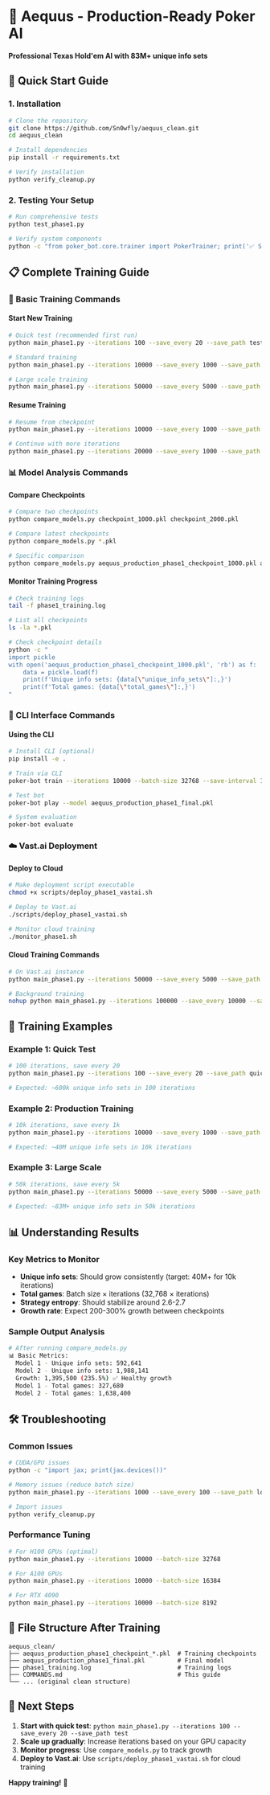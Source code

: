 # 🎯 Aequus - Production-Ready Poker AI

**Professional Texas Hold'em AI with 83M+ unique info sets**

## 🚀 Quick Start Guide

### **1. Installation**
```bash
# Clone the repository
git clone https://github.com/Sn0wfly/aequus_clean.git
cd aequus_clean

# Install dependencies
pip install -r requirements.txt

# Verify installation
python verify_cleanup.py
```

### **2. Testing Your Setup**
```bash
# Run comprehensive tests
python test_phase1.py

# Verify system components
python -c "from poker_bot.core.trainer import PokerTrainer; print('✅ System ready')"
```

## 📋 Complete Training Guide

### **🎯 Basic Training Commands**

#### **Start New Training**
```bash
# Quick test (recommended first run)
python main_phase1.py --iterations 100 --save_every 20 --save_path test_run

# Standard training
python main_phase1.py --iterations 10000 --save_every 1000 --save_path aequus_production

# Large scale training
python main_phase1.py --iterations 50000 --save_every 5000 --save_path aequus_large
```

#### **Resume Training**
```bash
# Resume from checkpoint
python main_phase1.py --iterations 10000 --save_every 1000 --save_path my_bot --resume checkpoint_2000.pkl

# Continue with more iterations
python main_phase1.py --iterations 20000 --save_every 1000 --save_path my_bot --resume aequus_production_phase1_checkpoint_5000.pkl
```

### **📊 Model Analysis Commands**

#### **Compare Checkpoints**
```bash
# Compare two checkpoints
python compare_models.py checkpoint_1000.pkl checkpoint_2000.pkl

# Compare latest checkpoints
python compare_models.py *.pkl

# Specific comparison
python compare_models.py aequus_production_phase1_checkpoint_1000.pkl aequus_production_phase1_checkpoint_5000.pkl
```

#### **Monitor Training Progress**
```bash
# Check training logs
tail -f phase1_training.log

# List all checkpoints
ls -la *.pkl

# Check checkpoint details
python -c "
import pickle
with open('aequus_production_phase1_checkpoint_1000.pkl', 'rb') as f:
    data = pickle.load(f)
    print(f'Unique info sets: {data[\"unique_info_sets\"]:,}')
    print(f'Total games: {data[\"total_games\"]:,}')
"
```

### **🤖 CLI Interface Commands**

#### **Using the CLI**
```bash
# Install CLI (optional)
pip install -e .

# Train via CLI
poker-bot train --iterations 10000 --batch-size 32768 --save-interval 1000 --model-path models/aequus.pkl

# Test bot
poker-bot play --model aequus_production_phase1_final.pkl

# System evaluation
poker-bot evaluate
```

### **☁️ Vast.ai Deployment**

#### **Deploy to Cloud**
```bash
# Make deployment script executable
chmod +x scripts/deploy_phase1_vastai.sh

# Deploy to Vast.ai
./scripts/deploy_phase1_vastai.sh

# Monitor cloud training
./monitor_phase1.sh
```

#### **Cloud Training Commands**
```bash
# On Vast.ai instance
python main_phase1.py --iterations 50000 --save_every 5000 --save_path aequus_cloud

# Background training
nohup python main_phase1.py --iterations 100000 --save_every 10000 --save_path aequus_full > training.log 2>&1 &
```

## 🎯 Training Examples

### **Example 1: Quick Test**
```bash
# 100 iterations, save every 20
python main_phase1.py --iterations 100 --save_every 20 --save_path quick_test

# Expected: ~600k unique info sets in 100 iterations
```

### **Example 2: Production Training**
```bash
# 10k iterations, save every 1k
python main_phase1.py --iterations 10000 --save_every 1000 --save_path production_run

# Expected: ~40M unique info sets in 10k iterations
```

### **Example 3: Large Scale**
```bash
# 50k iterations, save every 5k
python main_phase1.py --iterations 50000 --save_every 5000 --save_path large_scale

# Expected: ~83M+ unique info sets in 50k iterations
```

## 📊 Understanding Results

### **Key Metrics to Monitor**
- **Unique info sets**: Should grow consistently (target: 40M+ for 10k iterations)
- **Total games**: Batch size × iterations (32,768 × iterations)
- **Strategy entropy**: Should stabilize around 2.6-2.7
- **Growth rate**: Expect 200-300% growth between checkpoints

### **Sample Output Analysis**
```bash
# After running compare_models.py
📊 Basic Metrics:
  Model 1 - Unique info sets: 592,641
  Model 2 - Unique info sets: 1,988,141
  Growth: 1,395,500 (235.5%) ✅ Healthy growth
  Model 1 - Total games: 327,680
  Model 2 - Total games: 1,638,400
```

## 🛠️ Troubleshooting

### **Common Issues**
```bash
# CUDA/GPU issues
python -c "import jax; print(jax.devices())"

# Memory issues (reduce batch size)
python main_phase1.py --iterations 1000 --save_every 100 --save_path low_memory --batch-size 8192

# Import issues
python verify_cleanup.py
```

### **Performance Tuning**
```bash
# For H100 GPUs (optimal)
python main_phase1.py --iterations 10000 --batch-size 32768

# For A100 GPUs
python main_phase1.py --iterations 10000 --batch-size 16384

# For RTX 4090
python main_phase1.py --iterations 10000 --batch-size 8192
```

## 📁 File Structure After Training

```
aequus_clean/
├── aequus_production_phase1_checkpoint_*.pkl  # Training checkpoints
├── aequus_production_phase1_final.pkl         # Final model
├── phase1_training.log                        # Training logs
├── COMMANDS.md                                # This guide
└── ... (original clean structure)
```

## 🎉 Next Steps

1. **Start with quick test**: `python main_phase1.py --iterations 100 --save_every 20 --save_path test`
2. **Scale up gradually**: Increase iterations based on your GPU capacity
3. **Monitor progress**: Use `compare_models.py` to track growth
4. **Deploy to Vast.ai**: Use `scripts/deploy_phase1_vastai.sh` for cloud training

**Happy training!** 🚀